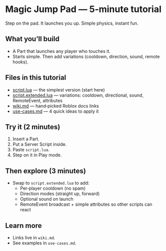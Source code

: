 # Magic Jump Pad — 5‑minute tutorial

Step on the pad. It launches you up. Simple physics, instant fun.

## What you’ll build
- A Part that launches any player who touches it.
- Starts simple. Then add variations (cooldown, direction, sound, remote hooks).

## Files in this tutorial
- [script.lua](./script.lua) — the simplest version (start here)
- [script.extended.lua](./script.extended.lua) — variations: cooldown, directional, sound, RemoteEvent, attributes
- [wiki.md](./wiki.md) — hand‑picked Roblox docs links
- [use-cases.md](./use-cases.md) — 4 quick ideas to apply it

## Try it (2 minutes)
1. Insert a Part.
2. Put a Server Script inside.
3. Paste `script.lua`.
4. Step on it in Play mode.

## Then explore (3 minutes)
- Swap to `script.extended.lua` to add:
	- Per‑player cooldown (no spam)
	- Direction modes (straight up, forward)
	- Optional sound on launch
	- RemoteEvent broadcast + simple attributes so other scripts can react

## Learn more
- Links live in `wiki.md`.
- See examples in `use-cases.md`.